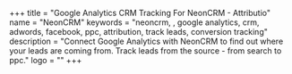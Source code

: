 +++
title = "Google Analytics CRM Tracking For NeonCRM - Attributio"
name = "NeonCRM"
keywords = "neoncrm, , google analytics, crm, adwords, facebook, ppc, attribution, track leads, conversion tracking"
description = "Connect Google Analytics with NeonCRM to find out where your leads are coming from. Track leads from the source - from search to ppc."
logo = ""
+++
